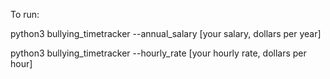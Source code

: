 To run:

python3 bullying_timetracker --annual_salary [your salary, dollars per year]

python3 bullying_timetracker --hourly_rate [your hourly rate, dollars per hour]

